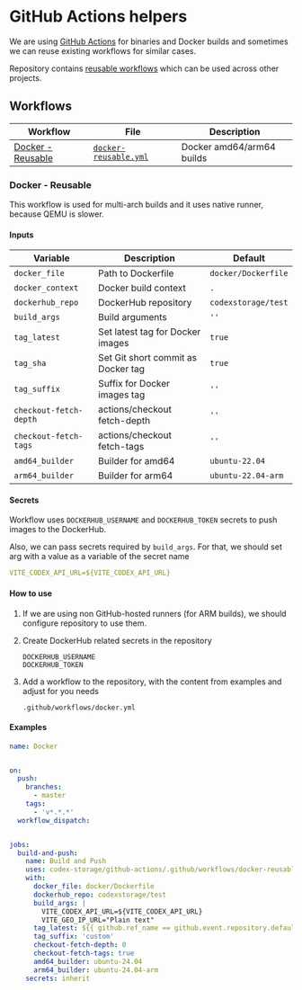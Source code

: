 # GitHub Actions helpers

 We are using [GitHub Actions](https://github.com/features/actions) for binaries and Docker builds and sometimes we can reuse existing workflows for similar cases.

 Repository contains [reusable workflows](https://docs.github.com/en/actions/sharing-automations/reusing-workflows) which can be used across other projects.


## Workflows

| Workflow                                | File                                                            | Description               |
| --------------------------------------- | --------------------------------------------------------------- | ------------------------- |
| [Docker - Reusable](#docker---reusable) | [`docker-reusable.yml`](/.github/workflows/docker-reusable.yml) | Docker amd64/arm64 builds |


### Docker - Reusable

 This workflow is used for multi-arch builds and it uses native runner, because QEMU is slower.


#### Inputs

| Variable               | Description                        | Default             |
| ---------------------- | ---------------------------------- | ------------------- |
| `docker_file`          | Path to Dockerfile                 | `docker/Dockerfile` |
| `docker_context`       | Docker build context               | `.` |
| `dockerhub_repo`       | DockerHub repository               | `codexstorage/test` |
| `build_args`           | Build arguments                    | `''`                |
| `tag_latest`           | Set latest tag for Docker images   | `true`              |
| `tag_sha`              | Set Git short commit as Docker tag | `true`              |
| `tag_suffix`           | Suffix for Docker images tag       | `''`                |
| `checkout-fetch-depth` | actions/checkout fetch-depth       | `''`                |
| `checkout-fetch-tags`  | actions/checkout fetch-tags        | `''`                |
| `amd64_builder`        | Builder for amd64                  | `ubuntu-22.04`      |
| `arm64_builder`        | Builder for arm64                  | `ubuntu-22.04-arm`  |


#### Secrets

 Workflow uses `DOCKERHUB_USERNAME` and `DOCKERHUB_TOKEN` secrets to push images to the DockerHub.

 Also, we can pass secrets required by `build_args`. For that, we should set arg with a value as a variable of the secret name
 ```yaml
 VITE_CODEX_API_URL=${VITE_CODEX_API_URL}
 ```


#### How to use

 1. If we are using non GitHub-hosted runners (for ARM builds), we should configure repository to use them.

 2. Create DockerHub related secrets in the repository
    ```shell
    DOCKERHUB_USERNAME
    DOCKERHUB_TOKEN
    ```

 3. Add a workflow to the repository, with the content from examples and adjust for you needs
    ```shell
    .github/workflows/docker.yml
    ```


#### Examples
```yaml
name: Docker


on:
  push:
    branches:
      - master
    tags:
      - 'v*.*.*'
  workflow_dispatch:


jobs:
  build-and-push:
    name: Build and Push
    uses: codex-storage/github-actions/.github/workflows/docker-reusable.yml@master
    with:
      docker_file: docker/Dockerfile
      dockerhub_repo: codexstorage/test
      build_args: |
        VITE_CODEX_API_URL=${VITE_CODEX_API_URL}
        VITE_GEO_IP_URL="Plain text"
      tag_latest: ${{ github.ref_name == github.event.repository.default_branch || startsWith(github.ref, 'refs/tags/') }}
      tag_suffix: 'custom'
      checkout-fetch-depth: 0
      checkout-fetch-tags: true
      amd64_builder: ubuntu-24.04
      arm64_builder: ubuntu-24.04-arm
    secrets: inherit
```
